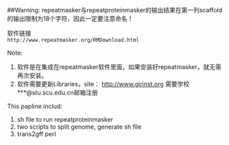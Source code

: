 ##Warning: repeatmasker与repeatproteinmasker的输出结果在第一列scaffold的输出限制为18个字符，因此一定要注意命名！

软件链接  
`http://www.repeatmasker.org/RMDownload.html`  

Note: 
1. 软件是在集成在repeatmasker软件里面，如果安装好repeatmasker，就无需再次安装。  
2. 软件需要更新Libraries，site： http://www.girinst.org 需要学校***@stu.scu.edu.cn邮箱注册  

This papline includ: 

1. sh file to run repeatproteinmasker 
2. two scripts to split genome, generate sh file  
3. trans2gff perl  

